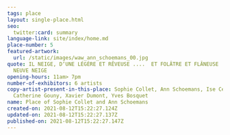 ```yaml
---
tags: place
layout: single-place.html
seo:
  twitter:card: summary
language-link: site/index/home.md
place-number: 5
featured-artwork:
  url: /static/images/waw_ann_schoemans_00.jpg
quote: IL NEIGE, D‘UNE LÉGÈRE ET RÊVEUSE ....  ET FOLÂTRE ET FLÂNEUSE .... ET
  NEUVE NEIGE
opening-hours: 11am> 7pm
number-of-exhibitors: 6 artists
copy-artist-present-in-this-place: Sophie Collet, Ann Schoemans, Ise Cellier,
  Catherine Gouny, Xavier Dumont, Yves Bosquet
name: Place of Sophie Collet and Ann Schoemans
created-on: 2021-08-12T15:22:27.124Z
updated-on: 2021-08-12T15:22:27.137Z
published-on: 2021-08-12T15:22:27.147Z
---
```

